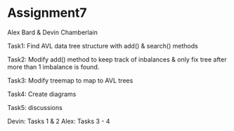 # Assignment7

Alex Bard & Devin Chamberlain

Task1: Find AVL data tree structure with add() & search() methods

Task2: Modify add() method to keep track of inbalances & only fix tree after more than 1 imbalance is found.

Task3: Modify treemap to map to AVL trees

Task4: Create diagrams

Task5: discussions

Devin: Tasks 1 & 2
Alex: Tasks 3 - 4
